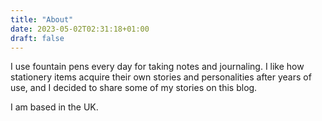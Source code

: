 ```yaml
---
title: "About"
date: 2023-05-02T02:31:18+01:00
draft: false
---
```


I use fountain pens every day for taking notes and journaling. I like how stationery items acquire their own stories and personalities after years of use, and I decided to share some of my stories on this blog.

I am based in the UK.
